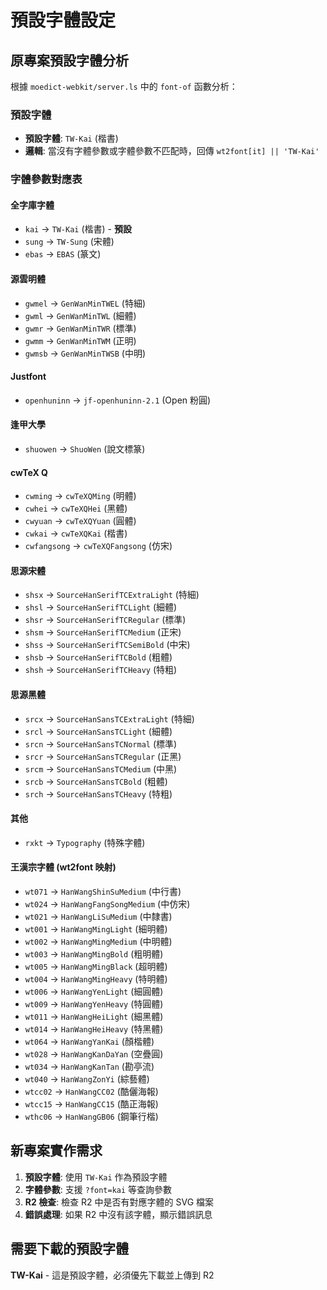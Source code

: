 # 預設字體設定

## 原專案預設字體分析

根據 `moedict-webkit/server.ls` 中的 `font-of` 函數分析：

### 預設字體
- **預設字體**: `TW-Kai` (楷書)
- **邏輯**: 當沒有字體參數或字體參數不匹配時，回傳 `wt2font[it] || 'TW-Kai'`

### 字體參數對應表

#### 全字庫字體
- `kai` → `TW-Kai` (楷書) - **預設**
- `sung` → `TW-Sung` (宋體)
- `ebas` → `EBAS` (篆文)

#### 源雲明體
- `gwmel` → `GenWanMinTWEL` (特細)
- `gwml` → `GenWanMinTWL` (細體)
- `gwmr` → `GenWanMinTWR` (標準)
- `gwmm` → `GenWanMinTWM` (正明)
- `gwmsb` → `GenWanMinTWSB` (中明)

#### Justfont
- `openhuninn` → `jf-openhuninn-2.1` (Open 粉圓)

#### 逢甲大學
- `shuowen` → `ShuoWen` (說文標篆)

#### cwTeX Q
- `cwming` → `cwTeXQMing` (明體)
- `cwhei` → `cwTeXQHei` (黑體)
- `cwyuan` → `cwTeXQYuan` (圓體)
- `cwkai` → `cwTeXQKai` (楷書)
- `cwfangsong` → `cwTeXQFangsong` (仿宋)

#### 思源宋體
- `shsx` → `SourceHanSerifTCExtraLight` (特細)
- `shsl` → `SourceHanSerifTCLight` (細體)
- `shsr` → `SourceHanSerifTCRegular` (標準)
- `shsm` → `SourceHanSerifTCMedium` (正宋)
- `shss` → `SourceHanSerifTCSemiBold` (中宋)
- `shsb` → `SourceHanSerifTCBold` (粗體)
- `shsh` → `SourceHanSerifTCHeavy` (特粗)

#### 思源黑體
- `srcx` → `SourceHanSansTCExtraLight` (特細)
- `srcl` → `SourceHanSansTCLight` (細體)
- `srcn` → `SourceHanSansTCNormal` (標準)
- `srcr` → `SourceHanSansTCRegular` (正黑)
- `srcm` → `SourceHanSansTCMedium` (中黑)
- `srcb` → `SourceHanSansTCBold` (粗體)
- `srch` → `SourceHanSansTCHeavy` (特粗)

#### 其他
- `rxkt` → `Typography` (特殊字體)

#### 王漢宗字體 (wt2font 映射)
- `wt071` → `HanWangShinSuMedium` (中行書)
- `wt024` → `HanWangFangSongMedium` (中仿宋)
- `wt021` → `HanWangLiSuMedium` (中隸書)
- `wt001` → `HanWangMingLight` (細明體)
- `wt002` → `HanWangMingMedium` (中明體)
- `wt003` → `HanWangMingBold` (粗明體)
- `wt005` → `HanWangMingBlack` (超明體)
- `wt004` → `HanWangMingHeavy` (特明體)
- `wt006` → `HanWangYenLight` (細圓體)
- `wt009` → `HanWangYenHeavy` (特圓體)
- `wt011` → `HanWangHeiLight` (細黑體)
- `wt014` → `HanWangHeiHeavy` (特黑體)
- `wt064` → `HanWangYanKai` (顏楷體)
- `wt028` → `HanWangKanDaYan` (空疊圓)
- `wt034` → `HanWangKanTan` (勘亭流)
- `wt040` → `HanWangZonYi` (綜藝體)
- `wtcc02` → `HanWangCC02` (酷儷海報)
- `wtcc15` → `HanWangCC15` (酷正海報)
- `wthc06` → `HanWangGB06` (鋼筆行楷)

## 新專案實作需求

1. **預設字體**: 使用 `TW-Kai` 作為預設字體
2. **字體參數**: 支援 `?font=kai` 等查詢參數
3. **R2 檢查**: 檢查 R2 中是否有對應字體的 SVG 檔案
4. **錯誤處理**: 如果 R2 中沒有該字體，顯示錯誤訊息

## 需要下載的預設字體

**TW-Kai** - 這是預設字體，必須優先下載並上傳到 R2
